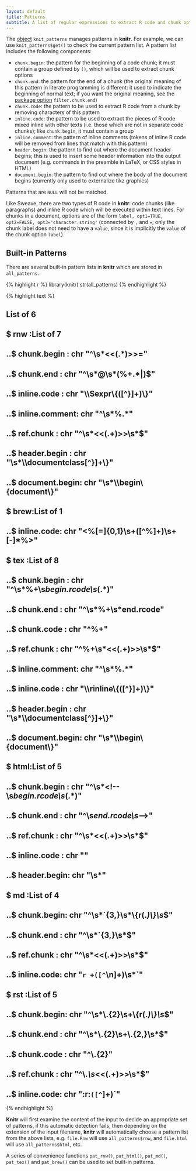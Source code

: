 ```yaml
---
layout: default
title: Patterns
subtitle: A list of regular expressions to extract R code and chunk options from the input document
---
```


The [object](objects) `knit_patterns` manages patterns in **knitr**. For example, we can use `knit_patterns$get()` to check the current pattern list. A pattern list includes the following components:

- `chunk.begin`: the pattern for the beginning of a code chunk; it must contain a group defined by `()`, which will be used to extract chunk options
- `chunk.end`: the pattern for the end of a chunk (the original meaning of this pattern in literate programming is different: it used to indicate the beginning of normal text; if you want the original meaning, see the [package option](/knitr/options) `filter.chunk.end`)
- `chunk.code`: the pattern to be used to extract R code from a chunk by removing characters of this pattern
- `inline.code`: the pattern to be used to extract the pieces of R code mixed inline with other texts (i.e. those which are not in separate code chunks); like `chunk.begin`, it must contain a group 
- `inline.comment`: the pattern of inline comments (tokens of inline R code will be removed from lines that match with this pattern)
- `header.begin`: the pattern to find out where the document header begins; this is used to insert some header information into the output document (e.g. commands in the preamble in LaTeX, or CSS styles in HTML)
- `document.begin`: the pattern to find out where the body of the document begins (currently only used to externalize tikz graphics)

Patterns that are `NULL` will not be matched.

Like Sweave, there are two types of R code in **knitr**: code chunks (like paragraphs) and inline R code which will be executed within text lines. For chunks in a document, options are of the form `label, opt1=TRUE, opt2=FALSE, opt3='character.string'` (connected by `,` and `=`; only the chunk label does not need to have a `value`, since it is implicitly the `value` of the chunk option `label`).

## Built-in Patterns

There are several built-in pattern lists in **knitr** which are stored in `all_patterns`.


{% highlight r %}
library(knitr)
str(all_patterns)
{% endhighlight %}



{% highlight text %}
## List of 6
##  $ rnw :List of 7
##   ..$ chunk.begin   : chr "^\\s*<<(.*)>>="
##   ..$ chunk.end     : chr "^\\s*@\\s*(%+.*|)$"
##   ..$ inline.code   : chr "\\\\Sexpr\\{([^}]+)\\}"
##   ..$ inline.comment: chr "^\\s*%.*"
##   ..$ ref.chunk     : chr "^\\s*<<(.+)>>\\s*$"
##   ..$ header.begin  : chr "\\s*\\\\documentclass[^}]+\\}"
##   ..$ document.begin: chr "\\s*\\\\begin\\{document\\}"
##  $ brew:List of 1
##   ..$ inline.code: chr "<%[=]{0,1}\\s+([^%]+)\\s+[-]*%>"
##  $ tex :List of 8
##   ..$ chunk.begin   : chr "^\\s*%+\\s*begin.rcode\\s*(.*)"
##   ..$ chunk.end     : chr "^\\s*%+\\s*end.rcode"
##   ..$ chunk.code    : chr "^%+"
##   ..$ ref.chunk     : chr "^%+\\s*<<(.+)>>\\s*$"
##   ..$ inline.comment: chr "^\\s*%.*"
##   ..$ inline.code   : chr "\\\\rinline\\{([^}]+)\\}"
##   ..$ header.begin  : chr "\\s*\\\\documentclass[^}]+\\}"
##   ..$ document.begin: chr "\\s*\\\\begin\\{document\\}"
##  $ html:List of 5
##   ..$ chunk.begin : chr "^\\s*<!--\\s*begin.rcode\\s*(.*)"
##   ..$ chunk.end   : chr "^\\s*end.rcode\\s*-->"
##   ..$ ref.chunk   : chr "^\\s*<<(.+)>>\\s*$"
##   ..$ inline.code : chr "<!--\\s*rinline(.+?)-->"
##   ..$ header.begin: chr "\\s*<head>"
##  $ md  :List of 4
##   ..$ chunk.begin: chr "^\\s*`{3,}\\s*\\{r(.*)\\}\\s*$"
##   ..$ chunk.end  : chr "^\\s*`{3,}\\s*$"
##   ..$ ref.chunk  : chr "^\\s*<<(.+)>>\\s*$"
##   ..$ inline.code: chr "`r +([^`\n]+)\\s*`"
##  $ rst :List of 5
##   ..$ chunk.begin: chr "^\\s*\\.{2}\\s+\\{r(.*)\\}\\s*$"
##   ..$ chunk.end  : chr "^\\s*\\.{2}\\s+\\.{2,}\\s*$"
##   ..$ chunk.code : chr "^\\.{2}"
##   ..$ ref.chunk  : chr "^\\.*\\s*<<(.+)>>\\s*$"
##   ..$ inline.code: chr ":r:`([^`]+)`"
{% endhighlight %}


**Knitr** will first examine the content of the input to decide an appropriate set of patterns, if this automatic detection fails, then depending on the extension of the input filename, **knitr** will automatically choose a pattern list from the above lists, e.g. `file.Rnw` will use `all_patterns$rnw`, and `file.html` will use `all_patterns$html`, etc.

A series of convenience functions `pat_rnw()`, `pat_html()`, `pat_md()`, `pat_tex()` and `pat_brew()` can be used to set built-in patterns.
